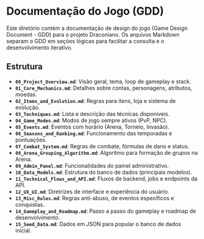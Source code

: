 # Documentação do Jogo (GDD)

Este diretório contém a documentação de design do jogo (Game Design Document - GDD) para o projeto Draconiano. Os arquivos Markdown separam o GDD em seções lógicas para facilitar a consulta e o desenvolvimento iterativo.

## Estrutura

-   **`00_Project_Overview.md`**: Visão geral, tema, loop de gameplay e stack.
-   **`01_Core_Mechanics.md`**: Detalhes sobre contas, personagens, atributos, moedas.
-   **`02_Items_and_Evolution.md`**: Regras para itens, loja e sistema de evolução.
-   **`03_Techniques.md`**: Lista e descrição das técnicas disponíveis.
-   **`04_Game_Modes.md`**: Modos de jogo sempre ativos (PvP, NPC).
-   **`05_Events.md`**: Eventos com horário (Arena, Torneio, Invasão).
-   **`06_Seasons_and_Ranking.md`**: Funcionamento das temporadas e pontuações.
-   **`07_Combat_System.md`**: Regras de combate, fórmulas de dano e status.
-   **`08_Arena_Grouping_Algorithm.md`**: Algoritmo para formação de grupos na Arena.
-   **`09_Admin_Panel.md`**: Funcionalidades do painel administrativo.
-   **`10_Data_Models.md`**: Estrutura do banco de dados (principais modelos).
-   **`11_Technical_Flows_and_API.md`**: Fluxos de backend, jobs e endpoints da API.
-   **`12_UX_UI.md`**: Diretrizes de interface e experiência do usuário.
-   **`13_Misc_Rules.md`**: Regras anti-abuso, de eventos específicos e conquistas.
-   **`14_Gameplay_and_Roadmap.md`**: Passo a passo do gameplay e roadmap de desenvolvimento.
-   **`15_Seed_Data.md`**: Dados em JSON para popular o banco de dados inicial.
